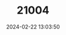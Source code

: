 ---
title: "21004"
category: "Stygobromus pecki"
draft: false
date: 2024-02-22 13:03:50
languages:
  English: ["Peck's Cave Amphipod"]
---